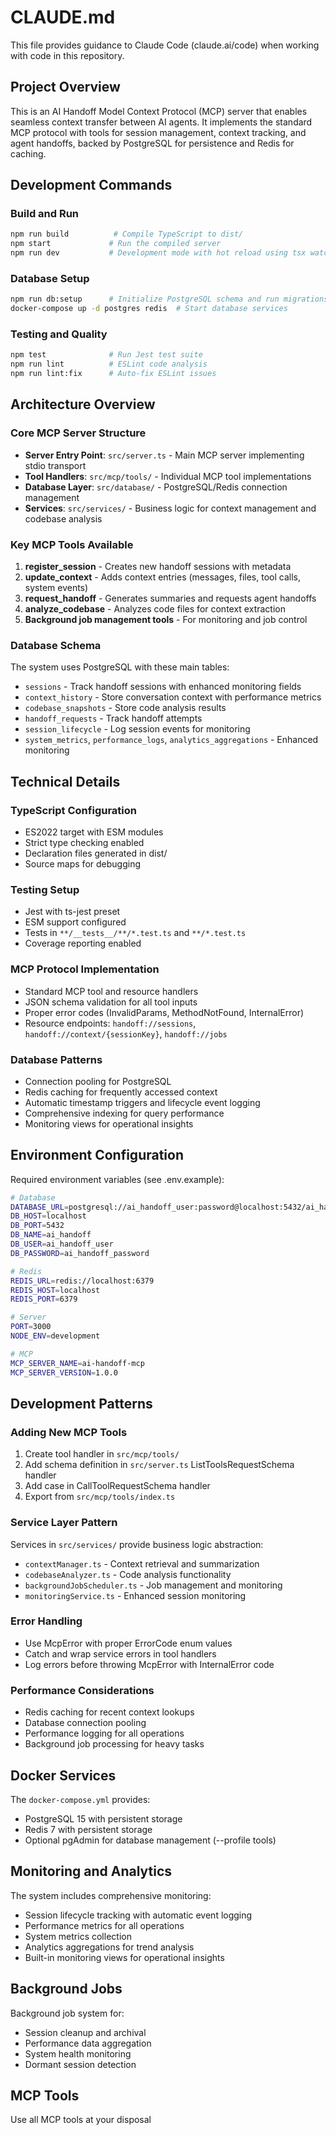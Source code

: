 # CLAUDE.md

This file provides guidance to Claude Code (claude.ai/code) when working with code in this repository.

## Project Overview

This is an AI Handoff Model Context Protocol (MCP) server that enables seamless context transfer between AI agents. It implements the standard MCP protocol with tools for session management, context tracking, and agent handoffs, backed by PostgreSQL for persistence and Redis for caching.

## Development Commands

### Build and Run
```bash
npm run build          # Compile TypeScript to dist/
npm start             # Run the compiled server
npm run dev           # Development mode with hot reload using tsx watch
```

### Database Setup
```bash
npm run db:setup      # Initialize PostgreSQL schema and run migrations
docker-compose up -d postgres redis  # Start database services
```

### Testing and Quality
```bash
npm test              # Run Jest test suite
npm run lint          # ESLint code analysis
npm run lint:fix      # Auto-fix ESLint issues
```

## Architecture Overview

### Core MCP Server Structure
- **Server Entry Point**: `src/server.ts` - Main MCP server implementing stdio transport
- **Tool Handlers**: `src/mcp/tools/` - Individual MCP tool implementations
- **Database Layer**: `src/database/` - PostgreSQL/Redis connection management
- **Services**: `src/services/` - Business logic for context management and codebase analysis

### Key MCP Tools Available
1. **register_session** - Creates new handoff sessions with metadata
2. **update_context** - Adds context entries (messages, files, tool calls, system events)
3. **request_handoff** - Generates summaries and requests agent handoffs
4. **analyze_codebase** - Analyzes code files for context extraction
5. **Background job management tools** - For monitoring and job control

### Database Schema
The system uses PostgreSQL with these main tables:
- `sessions` - Track handoff sessions with enhanced monitoring fields
- `context_history` - Store conversation context with performance metrics
- `codebase_snapshots` - Store code analysis results
- `handoff_requests` - Track handoff attempts
- `session_lifecycle` - Log session events for monitoring
- `system_metrics`, `performance_logs`, `analytics_aggregations` - Enhanced monitoring

## Technical Details

### TypeScript Configuration
- ES2022 target with ESM modules
- Strict type checking enabled
- Declaration files generated in dist/
- Source maps for debugging

### Testing Setup
- Jest with ts-jest preset
- ESM support configured
- Tests in `**/__tests__/**/*.test.ts` and `**/*.test.ts`
- Coverage reporting enabled

### MCP Protocol Implementation
- Standard MCP tool and resource handlers
- JSON schema validation for all tool inputs
- Proper error codes (InvalidParams, MethodNotFound, InternalError)
- Resource endpoints: `handoff://sessions`, `handoff://context/{sessionKey}`, `handoff://jobs`

### Database Patterns
- Connection pooling for PostgreSQL
- Redis caching for frequently accessed context
- Automatic timestamp triggers and lifecycle event logging
- Comprehensive indexing for query performance
- Monitoring views for operational insights

## Environment Configuration

Required environment variables (see .env.example):
```bash
# Database
DATABASE_URL=postgresql://ai_handoff_user:password@localhost:5432/ai_handoff
DB_HOST=localhost
DB_PORT=5432
DB_NAME=ai_handoff
DB_USER=ai_handoff_user
DB_PASSWORD=ai_handoff_password

# Redis
REDIS_URL=redis://localhost:6379
REDIS_HOST=localhost
REDIS_PORT=6379

# Server
PORT=3000
NODE_ENV=development

# MCP
MCP_SERVER_NAME=ai-handoff-mcp
MCP_SERVER_VERSION=1.0.0
```

## Development Patterns

### Adding New MCP Tools
1. Create tool handler in `src/mcp/tools/`
2. Add schema definition in `src/server.ts` ListToolsRequestSchema handler
3. Add case in CallToolRequestSchema handler
4. Export from `src/mcp/tools/index.ts`

### Service Layer Pattern
Services in `src/services/` provide business logic abstraction:
- `contextManager.ts` - Context retrieval and summarization
- `codebaseAnalyzer.ts` - Code analysis functionality
- `backgroundJobScheduler.ts` - Job management and monitoring
- `monitoringService.ts` - Enhanced session monitoring

### Error Handling
- Use McpError with proper ErrorCode enum values
- Catch and wrap service errors in tool handlers
- Log errors before throwing McpError with InternalError code

### Performance Considerations
- Redis caching for recent context lookups
- Database connection pooling
- Performance logging for all operations
- Background job processing for heavy tasks

## Docker Services

The `docker-compose.yml` provides:
- PostgreSQL 15 with persistent storage
- Redis 7 with persistent storage  
- Optional pgAdmin for database management (--profile tools)

## Monitoring and Analytics

The system includes comprehensive monitoring:
- Session lifecycle tracking with automatic event logging
- Performance metrics for all operations
- System metrics collection
- Analytics aggregations for trend analysis
- Built-in monitoring views for operational insights

## Background Jobs

Background job system for:
- Session cleanup and archival
- Performance data aggregation
- System health monitoring
- Dormant session detection

## MCP Tools

Use all MCP tools at your disposal